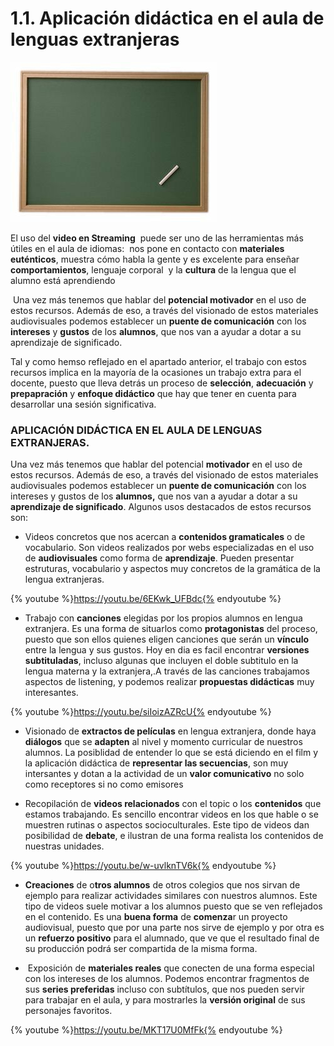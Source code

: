 # 1.1. Aplicación didáctica en el aula de lenguas extranjeras


![Fig 3.4 www.opendeco.es Licencia Creative Commons](img/aplicacion_didactica.jpg)




El uso del **video en Streaming**  puede ser uno de las herramientas más útiles en el aula de idiomas:  nos pone en contacto con **materiales euténticos**, muestra cómo habla la gente y es excelente para enseñar **comportamientos**, lenguaje corporal  y la **cultura** de la lengua que el alumno está aprendiendo

 Una vez más tenemos que hablar del **potencial motivador** en el uso de estos recursos. Además de eso, a través del visionado de estos materiales audiovisuales podemos establecer un **puente de comunicación** con los **intereses** y **gustos** de los **alumnos**, que nos van a ayudar a dotar a su aprendizaje de significado.  

Tal y como hemso reflejado en el apartado anterior, el trabajo con estos recursos implica en la mayoría de la ocasiones un trabajo extra para el docente, puesto que lleva detrás un proceso de **selección**, **adecuación** y **prepapración** y **enfoque didáctico** que hay que tener en cuenta para desarrollar una sesión significativa.

### **APLICACIÓN DIDÁCTICA EN EL AULA DE LENGUAS EXTRANJERAS.**

Una vez más tenemos que hablar del potencial **motivador** en el uso de estos recursos. Además de eso, a través del visionado de estos materiales audiovisuales podemos establecer un **puente de comunicación** con los intereses y gustos de los **alumnos,** que nos van a ayudar a dotar a su **aprendizaje de significado**. Algunos usos destacados de estos recursos son:

*   Videos concretos que nos acercan a **contenidos gramaticales** o de vocabulario. Son videos realizados por webs especializadas en el uso de **audiovisuales** como forma de **aprendizaje**. Pueden presentar estruturas, vocabulario y aspectos muy concretos de la gramática de la lengua extranjeras.

{% youtube %}https://youtu.be/6EKwk_UFBdc{% endyoutube %}

*   Trabajo con **canciones** elegidas por los propios alumnos en lengua extranjera. Es una forma de situarlos como **protagonistas** del proceso, puesto que son ellos quienes eligen canciones que serán un **vínculo** entre la lengua y sus gustos. Hoy en dia es facil encontrar **versiones subtituladas**, incluso algunas que incluyen el doble subtitulo en la lengua materna y la extranjera,.A través de las canciones trabajamos aspectos de listening, y podemos realizar **propuestas didácticas** muy interesantes.  

{% youtube %}https://youtu.be/siIoizAZRcU{% endyoutube %}

*   Visionado de **extractos de películas** en lengua extranjera, donde haya **diálogos** que se **adapten** al nivel y momento curricular de nuestros alumnos. La posiblidad de entender lo que se está diciendo en el film y la aplicación didáctica de **representar las secuencias**, son muy intersantes y dotan a la actividad de un **valor comunicativo** no solo como receptores si no como emisores

*   Recopilación de **videos relacionados** con el topic o los **contenidos** que estamos trabajando. Es sencillo encontrar videos en los que hable o se muestren rutinas o aspectos socioculturales. Este tipo de videos dan posibilidad de **debate**, e ilustran de una forma realista los contenidos de nuestras unidades.

{% youtube %}https://youtu.be/w-uvlknTV6k{% endyoutube %}

*   **Creaciones** de o**tros alumnos** de otros colegios que nos sirvan de ejemplo para realizar actividades similares con nuestros alumnos. Este tipo de videos suele motivar a los alumnos puesto que se ven reflejados en el contenido. Es una **buena forma** de **comenza**r un proyecto audiovisual, puesto que por una parte nos sirve de ejemplo y por otra es un **refuerzo positivo** para el alumnado, que ve que el resultado final de su producción podrá ser compartida de la misma forma.

*    Exposición de **materiales reales** que conecten de una forma especial con los intereses de los alumnos. Podemos encontrar fragmentos de sus **series preferidas** incluso con subtítulos, que nos pueden servir para trabajar en el aula, y para mostrarles la **versión original** de sus personajes favoritos.

{% youtube %}https://youtu.be/MKT17U0MfFk{% endyoutube %}
